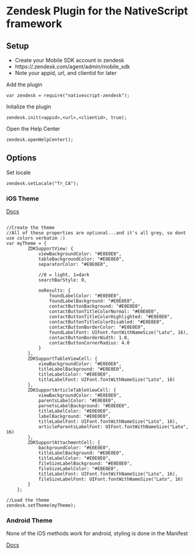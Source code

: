 # Zendesk Plugin for the NativeScript framework

## Setup
- Create your Mobile SDK account in zendesk
- https://<domain>.zendesk.com/agent/admin/mobile_sdk
- Note your appid, url, and clientid for later

Add the plugin
```
var zendesk = require("nativescript-zendesk");
```
Initalize the plugin
```
zendesk.init(<appid>,<url>,<clientid>, true);
```

Open the Help Center
```
zendesk.openHelpCenter();
```

## Options
Set locale
```
zendesk.setLocale("fr_CA");
```

### iOS Theme
[Docs](https://developer.zendesk.com/embeddables/docs/ios/customization)
```

//Create the theme
//All of these properties are optional...and it's all grey, so dont use colors verbatim :)
var myTheme = {
		ZDKSupportView: {
			viewBackgroundColor: "#E0E0E0",
			tableBackgroundColor: "#E0E0E0",
			separatorColor: "#E0E0E0",
		
			//0 = light, 1=dark
			searchBarStyle: 0,
			
			noResults: {
				foundLabelColor: "#E0E0E0",
				foundLabelBackground: "#E0E0E0",
				contactButtonBackground: "#E0E0E0",
				contactButtonTitleColorNormal: "#E0E0E0",
				contactButtonTitleColorHighlighted: "#E0E0E0",
				contactButtonTitleColorDisabled: "#E0E0E0",
				contactButtonBorderColor: "#E0E0E0",	
				foundLabelFont: UIFont.fontWithNameSize("Lato", 16),
				contactButtonBorderWidth: 1.0,
				contactButtonCornerRadius: 4.0
			} 
		},
		ZDKSupportTableViewCell: {
			viewBackgroundColor: "#E0E0E0",
			titleLabelBackground: "#E0E0E0",
			titleLabelColor: "#E0E0E0",
			titleLabelFont: UIFont.fontWithNameSize("Lato", 16)
		},
		ZDKSupportArticleTableViewCell: {
			viewBackgroundColor: "#E0E0E0",
			parentsLabelColor: "#E0E0E0",
			parnetsLabelBackground: "#E0E0E0",
			titleLabelColor: "#E0E0E0",
			labelBackground: "#E0E0E0",
			titleLabelFont: UIFont.fontWithNameSize("Lato", 16),
			articleParentsLabelFont: UIFont.fontWithNameSize("Lato", 16)
		},
		ZDKSupportAttachmentCell: {
			backgroundColor: "#E0E0E0",
			titleLabelBackground: "#E0E0E0",
			titleLabelColor: "#E0E0E0",
			fileSizeLabelBackground: "#E0E0E0",
			fileSizeLabelColor: "#E0E0E0",
			titleLabelFont: UIFont.fontWithNameSize("Lato", 16),
			fileSizeLabelFont: UIFont.fontWithNameSize("Lato", 16)
		}
	};
	
//Load the theme
zendesk.setTheme(myTheme);

```

### Android Theme
None of the iOS methods work for android, styling is done in the Manifest

[Docs](https://developer.zendesk.com/embeddables/docs/android/customization)